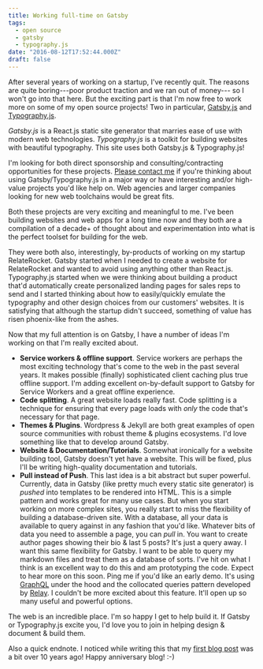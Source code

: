 ```yaml
---
title: Working full-time on Gatsby
tags:
  - open source
  - gatsby
  - typography.js
date: "2016-08-12T17:52:44.000Z"
draft: false
---
```


After several years of working on a startup, I've recently quit. The
reasons are quite boring---poor product traction and we ran out of money---
so I won't go into that here. But the exciting part is that I'm now free
to work more on some of my open source projects! Two in particular,
[Gatsby.js](https://github.com/gatsbyjs/gatsby) and
[Typography.js](https://github.com/kyleamathews/typography.js).

*Gatsby.js* is a React.js static site generator that marries ease of
use with modern web technologies. *Typography.js* is a toolkit for
building websites with beautiful typography. This site uses both
Gatsby.js & Typography.js!

I'm looking for both direct sponsorship and consulting/contracting
opportunities for these projects. [Please contact
me](mailto:mathews.kyle@gmail.com) if you're thinking about using
Gatsby/Typography.js in a major way or have interesting and/or
high-value projects you'd like help on. Web agencies and larger
companies looking for new web toolchains would be great fits.

Both these projects are very exciting and meaningful to me. I've been
building websites and web apps for a long time now and they both are a
compilation of a decade+ of thought about and experimentation into what
is the perfect toolset for building for the web.

They were both also, interestingly, by-products of working on my startup
RelateRocket. Gatsby started when I needed to create a website for
RelateRocket and wanted to avoid using anything other than React.js.
Typography.js started when we were thinking about building a product
that'd automatically create personalized landing pages for sales reps to
send and I started thinking about how to easily/quickly emulate the
typography and other design choices from our customers' websites. It is satisfying that although the startup didn't succeed, 
something of value has risen phoenix-like from the ashes.

Now that my full attention is on Gatsby, I have a number of ideas
I'm working on that I'm really excited about.

* **Service workers & offline support**. Service workers are perhaps the
  most exciting technology that's come to the web in the past several
years. It makes possible (finally) sophisticated client caching plus
true offline support. I'm adding excellent on-by-default support to
Gatsby for Service Workers and a great offline experience.
* **Code splitting**. A great website loads really fast. Code splitting
  is a technique for ensuring that every page loads with *only* the code
that's necessary for that page.
* **Themes & Plugins**. Wordpress & Jekyll are both great examples of
  open source communities with robust theme & plugins ecosystems. I'd
love something like that to develop around Gatsby.
* **Website & Documentation/Tutorials**. Somewhat ironically for a
  website building tool, Gatsby doesn't yet have a website. This will be
fixed, plus I'll be writing high-quality documentation and tutorials.
* **Pull instead of Push**. This last idea is a bit abstract but super
  powerful. Currently, data in Gatsby (like pretty much every static site
generator) is *pushed* into templates to be rendered into HTML. This is
a simple pattern and works great for many use cases. But when you start
working on more complex sites, you really start to miss the flexibility
of building a database-driven site. With a database, all your data is
available to query against in any fashion that you'd like. Whatever bits
of data you need to assemble a page, you can *pull* in. You want to
create author pages showing their bio & last 5 posts? It's just a query
away. I want this same flexibility for Gatsby. I want to be able to
query my markdown files and treat them as a database of sorts. I've hit
on what I think is an excellent way to do this and am prototyping the
code. Expect to hear more on this soon. Ping me if you'd like an early
demo. It's using [GraphQL](http://graphql.org) under the hood and the
collocated queries pattern developed by
[Relay](https://facebook.github.io/relay/). I couldn't be more excited
about this feature. It'll open up so many useful and powerful options.

The web is an incredible place. I'm so happy I get to help build it. If
Gatsby or Typography.js excite you, I'd love you to join in helping
design & document & build them.

Also a quick endnote. I noticed while writing this that my [first blog
post](https://bricolage.io/first-post/) was a bit over 10 years ago!
Happy anniversary blog! :-)
